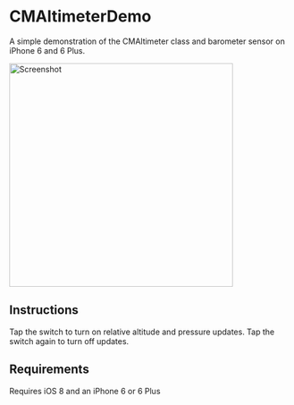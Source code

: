 CMAltimeterDemo
===============

A simple demonstration of the CMAltimeter class and barometer sensor on iPhone 6 and 6 Plus.

<img src="https://github.com/emalyak/CMAltimeterDemo/blob/master/screenshot.png" width="400" alt="Screenshot">

Instructions
------------
Tap the switch to turn on relative altitude and pressure updates. Tap the switch again to turn off updates.

Requirements
------------
Requires iOS 8 and an iPhone 6 or 6 Plus
